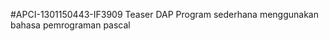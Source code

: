#APCI-1301150443-IF3909
            Teaser DAP 
            Program sederhana menggunakan bahasa pemrograman pascal

